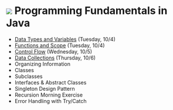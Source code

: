 # ![](https://ga-dash.s3.amazonaws.com/production/assets/logo-9f88ae6c9c3871690e33280fcf557f33.png) Programming Fundamentals in Java

- [Data Types and Variables](https://github.com/ga-adi-macaron/Course-Materials/tree/master/lessons/programming-fundamentals-in-java/data-types-and-variables) (Tuesday, 10/4)
- [Functions and Scope](https://github.com/ga-adi-macaron/Course-Materials/tree/master/lessons/programming-fundamentals-in-java/functions-lesson) (Tuesday, 10/4)
- [Control Flow](https://github.com/ga-adi-macaron/Course-Materials/tree/master/lessons/programming-fundamentals-in-java/control-flow) (Wednesday, 10/5)
- [Data Collections](https://github.com/ga-adi-macaron/Course-Materials/tree/master/lessons/programming-fundamentals-in-java/data-collections) (Thursday, 10/6)
- Organizing Information
- Classes
- Subclasses
- Interfaces & Abstract Classes
- Singleton Design Pattern
- Recursion Morning Exercise
- Error Handling with Try/Catch
